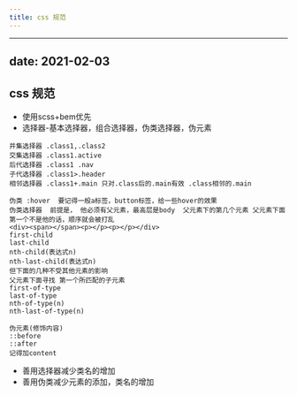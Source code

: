 ```yaml
---
title: css 规范
---
```


---
date: 2021-02-03
---

## css 规范

* 使用scss+bem优先
* 选择器-基本选择器，组合选择器，伪类选择器，伪元素

```
并集选择器 .class1,.class2
交集选择器 .class1.active
后代选择器 .class1 .nav
子代选择器 .class1>.header
相邻选择器 .class1+.main 只对.class后的.main有效 .class相邻的.main
```

```
伪类 :hover  要记得一般a标签，button标签，给一些hover的效果
伪类选择器  前提是， 他必须有父元素，最高层是body  父元素下的第几个元素 父元素下面第一个不是他的话，顺序就会被打乱
<div><span></span><p></p><p></p></div>
first-child
last-child
nth-child(表达式n) 
nth-last-child(表达式n)
但下面的几种不受其他元素的影响
父元素下面寻找 第一个所匹配的子元素
first-of-type
last-of-type
nth-of-type(n)
nth-last-of-type(n)
```

```
伪元素(修饰内容)
::before
::after
记得加content
```

* 善用选择器减少类名的增加
* 善用伪类减少元素的添加，类名的增加

